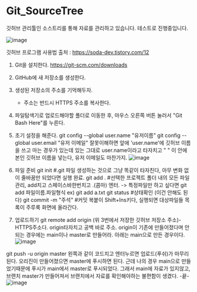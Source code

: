 # Git_SourceTree
깃허브 관리툴인 소스트리를 통해 자료를 관리하고 있습니다.
테스트로 진행중입니다.

![image](https://github.com/Meegu80/Git_SourceTree/assets/79518297/b3bb1c7e-588b-470d-bde5-9a7ab1061bd1)

깃허브 프로그램 사용법
출처 : https://soda-dev.tistory.com/12

1. Git을 설치한다.
https://git-scm.com/downloads

2. GitHub에 새 저장소를 생성한다.
3. 생성된 저장소의 주소를 기억해두자.
   - 주소는 반드시 HTTPS 주소를 복사한다.
4. 파일탐색기로 업로드해야할 폴더로 이동한 후, 마우스 오른쪽 버튼 눌러서 "Git Bash Here"를 누른다.
5. 초기 설정을 해준다.
git config --global user.name "유저이름"
git config --global user.email "유저 이메일"
잘못이해하면 앞에 'user.name'에 깃허브 이름을 쓰고 마는 경우가 있는데 있는 그대로 user.name이라고 타자치고 " " 이 안에 본인 깃허브 이름을 넣는다, 유저 이메일도 마찬가지.
![image](https://github.com/Meegu80/Git_Hub/assets/79518297/9f519646-1d7f-41d0-86b6-1fe72cf2b93b)
6. 파일 준비
git init      #.git 파일 생성하는 것으로 그냥 똑같이 타자친다, 아무 변화 없이 줄바꿈만 되었다면 실행 완료.
git add .     #선택한 프로젝트 폴더 내의 모든 파일 관리, add치고 스페이스바한번치고 .(콤마) 엔터.
		-> 특정파일만 하고 싶다면  git add 파일이름.파일형식  ex) git add a.txt
git status    #상태확인 (이건 안해도 된다)
git commit -m "주석"     #커밋 복붙이 Shift+Ins키다, 실행되면 대상파일들 목록이 주루룩 화면에 올라간다.
7. 업로드하기
git remote add origin (위 3번에서 저장한 깃허브 저장소 주소)-HTTPS주소다. origin타자치고 공백 바로 주소. origin이 기존에 만들어졌다며 안되는 경우에는 main이나 master로 만들어라.
아래는 main으로 만든 경우이다.
![image](https://github.com/Meegu80/Git_Hub/assets/79518297/9eaf5b4a-77dd-42e6-89bc-c083c71fabc8)

git push -u origin master      왼쪽과 같이 코드치고 엔터누르면 업로드(푸쉬)가 마무리된다. 오리진이 만들어졌으면 master에 푸시하면 된다. 근데 나의 경우 main으로 만들었기때문에 푸시가 main에서 master로 푸시되었다.
그래서 main에 자료가 있지않고, 브랜치 master가 만들어져서 브랜치에서 자료를 확인해야하는 불편함이 생겼다. -끝-
![image](https://github.com/Meegu80/Git_Hub/assets/79518297/460ab184-03da-4f0b-81e8-689302d690dc)


